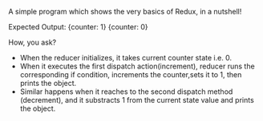 A simple program which shows the very basics of Redux, in a nutshell!

Expected Output:
{counter: 1}
{counter: 0}

How, you ask?
- When the reducer initializes, it takes current counter state i.e. 0.
- When it executes the first dispatch action(increment), reducer runs the corresponding if condition, increments the counter,sets it to 1, then prints the object.
- Similar happens when it reaches to the second dispatch method (decrement), and it substracts 1 from the current state value and prints the object. 
